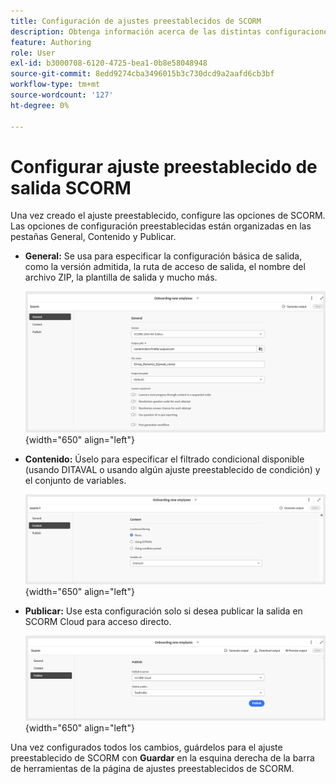 ```yaml
---
title: Configuración de ajustes preestablecidos de SCORM
description: Obtenga información acerca de las distintas configuraciones de ajustes preestablecidos de SCORM en Formación y aprendizaje del producto
feature: Authoring
role: User
exl-id: b3000708-6120-4725-bea1-0b8e58048948
source-git-commit: 8edd9274cba3496015b3c730dcd9a2aafd6cb3bf
workflow-type: tm+mt
source-wordcount: '127'
ht-degree: 0%

---
```


# Configurar ajuste preestablecido de salida SCORM

Una vez creado el ajuste preestablecido, configure las opciones de SCORM. Las opciones de configuración preestablecidas están organizadas en las pestañas General, Contenido y Publicar.

- **General:** Se usa para especificar la configuración básica de salida, como la versión admitida, la ruta de acceso de salida, el nombre del archivo ZIP, la plantilla de salida y mucho más.

  ![](assets/scorm-general-tab.png){width="650" align="left"}

- **Contenido:** Úselo para especificar el filtrado condicional disponible (usando DITAVAL o usando algún ajuste preestablecido de condición) y el conjunto de variables.

  ![](assets/scorm-content-tab.png){width="650" align="left"}

- **Publicar:** Use esta configuración solo si desea publicar la salida en SCORM Cloud para acceso directo.

  ![](assets/scorm-publish-tab.png){width="650" align="left"}

Una vez configurados todos los cambios, guárdelos para el ajuste preestablecido de SCORM con **Guardar** en la esquina derecha de la barra de herramientas de la página de ajustes preestablecidos de SCORM.
